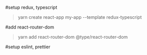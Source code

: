 #setup redux, typescript

> yarn create react-app my-app --template redux-typescript

#add react-router-dom

> yarn add react-router-dom @type/react-router-dom

#setup eslint, prettier

>
